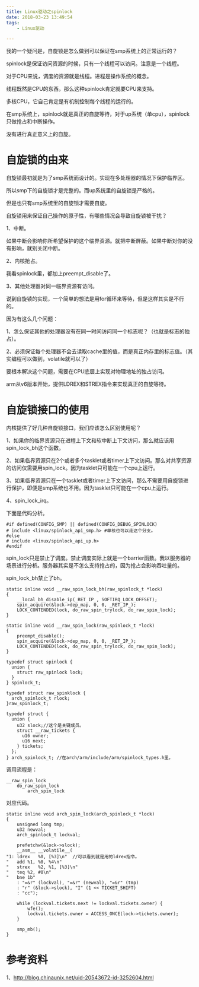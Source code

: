 ```yaml
---
title: Linux驱动之spinlock
date: 2018-03-23 13:49:54
tags:
	- Linux驱动

---
```




我的一个疑问是，自旋锁是怎么做到可以保证在smp系统上的正常运行的？

spinlock是保证访问资源的时候，只有一个线程可以访问。注意是一个线程。

对于CPU来说，调度的资源就是线程。进程是操作系统的概念。

线程既然是CPU的东西，那么这种spinlock肯定就要CPU来支持。

多核CPU，它自己肯定是有机制控制每个线程的运行的。

在smp系统上，spinlock就是真正的自旋等待，对于up系统（单cpu），spinlock只做抢占和中断操作。

没有进行真正意义上的自旋。



# 自旋锁的由来

自旋锁最初就是为了smp系统而设计的。实现在多处理器的情况下保护临界区。

所以smp下的自旋锁才是完整的。而up系统里的自旋锁是严格的。

但是也只有smp系统里的自旋锁才需要自旋。



自旋锁用来保证自己操作的原子性，有哪些情况会导致自旋锁被干扰？

1、中断。

如果中断会影响你所希望保护的这个临界资源。就把中断屏蔽。如果中断对你的没有影响，就别关闭中断。

2、内核抢占。

我看spinlock里，都加上preempt_disable了。

3、其他处理器对同一临界资源有访问。



说到自旋锁的实现，一个简单的想法是用for循环来等待，但是这样其实是不行的。

因为有这么几个问题：

1、怎么保证其他的处理器没有在同一时间访问同一个标志呢？（也就是标志的独占）。

2、必须保证每个处理器不会去读取cache里的值，而是真正内存里的标志值。（其实编程可以做到，volatile就可以了）

要根本解决这个问题，需要在CPU底层上实现对物理地址的独占访问。

arm从v6版本开始，提供LDREX和STREX指令来实现真正的自旋等待。



# 自旋锁接口的使用

内核提供了好几种自旋锁接口，我们应该怎么区别使用呢？

1、如果你的临界资源只在进程上下文和软中断上下文访问，那么就应该用spin_lock_bh这个函数。

2、如果临界资源只在2个或者多个tasklet或者timer上下文访问。那么对共享资源的访问仅需要用spin_lock。因为tasklet只可能在一个cpu上运行。

3、如果临界资源只在一个tasklet或者timer上下文访问，那么不需要用自旋锁进行保护，即便是smp系统也不用。因为tasklet只可能在一个cpu上运行。

4、spin_lock_irq。



下面是代码分析。



```
#if defined(CONFIG_SMP) || defined(CONFIG_DEBUG_SPINLOCK)
# include <linux/spinlock_api_smp.h> #单核也可以走这个分支。
#else
# include <linux/spinlock_api_up.h>
#endif
```

spin_lock只是禁止了调度。禁止调度实际上就是一个barrier函数。我以服务器的场景进行分析。服务器其实是不怎么支持抢占的，因为抢占会影响吞吐量的。

spin_lock_bh禁止了bh。

```
static inline void __raw_spin_lock_bh(raw_spinlock_t *lock)
{
	__local_bh_disable_ip(_RET_IP_, SOFTIRQ_LOCK_OFFSET);
	spin_acquire(&lock->dep_map, 0, 0, _RET_IP_);
	LOCK_CONTENDED(lock, do_raw_spin_trylock, do_raw_spin_lock);
}

static inline void __raw_spin_lock(raw_spinlock_t *lock)
{
	preempt_disable();
	spin_acquire(&lock->dep_map, 0, 0, _RET_IP_);
	LOCK_CONTENDED(lock, do_raw_spin_trylock, do_raw_spin_lock);
}
```



```
typedef struct spinlock {
  union {
    struct raw_spinlock lock;
  }
} spinlock_t;

typedef struct raw_spinklock {
  arch_spinlock_t rlock;
}raw_spinlock_t;

typedef struct {
  union {
    u32 slock;//这个是关键成员。
    struct __raw_tickets {
      u16 owner;
      u16 next;
    } tickets;
  };
} arch_spinlock_t; //在arch/arm/include/arm/spinlock_types.h里。
```

调用流程是：

```
__raw_spin_lock
	do_raw_spin_lock
		arch_spin_lock
```

对应代码。

```
static inline void arch_spin_lock(arch_spinlock_t *lock)
{
	unsigned long tmp;
	u32 newval;
	arch_spinlock_t lockval;

	prefetchw(&lock->slock);
	__asm__ __volatile__(
"1:	ldrex	%0, [%3]\n"  //可以看到就是用的ldrex指令。
"	add	%1, %0, %4\n"
"	strex	%2, %1, [%3]\n"
"	teq	%2, #0\n"
"	bne	1b"
	: "=&r" (lockval), "=&r" (newval), "=&r" (tmp)
	: "r" (&lock->slock), "I" (1 << TICKET_SHIFT)
	: "cc");

	while (lockval.tickets.next != lockval.tickets.owner) {
		wfe();
		lockval.tickets.owner = ACCESS_ONCE(lock->tickets.owner);
	}

	smp_mb();
}

```



# 参考资料

1、http://blog.chinaunix.net/uid-20543672-id-3252604.html